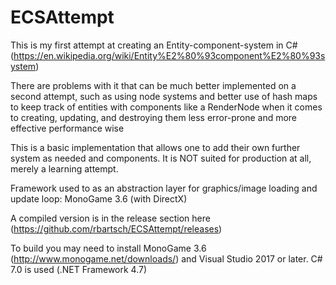 # ECSAttempt

This is my first attempt at creating an Entity-component-system in C# (https://en.wikipedia.org/wiki/Entity%E2%80%93component%E2%80%93system)

There are problems with it that can be much better implemented on a second attempt, such as using node systems and better use of hash maps to 
keep track of entities with components like a RenderNode when it comes to creating, updating, and destroying them less error-prone and more effective performance wise

This is a basic implementation that allows one to add their own further system as needed and components. It is NOT suited for production at all, merely a learning attempt.

Framework used to as an abstraction layer for graphics/image loading and update loop:
MonoGame 3.6 (with DirectX)

A compiled version is in the release section here (https://github.com/rbartsch/ECSAttempt/releases)

To build you may need to install MonoGame 3.6  (http://www.monogame.net/downloads/) and Visual Studio 2017 or later. C# 7.0 is used (.NET Framework 4.7)

